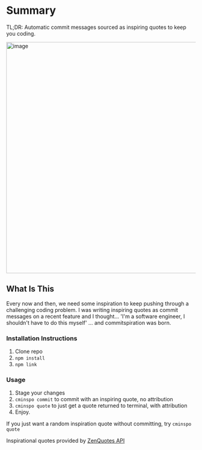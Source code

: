 # Summary

TL;DR: Automatic commit messages sourced as inspiring quotes to keep you coding.

<img width="614" alt="image" src="https://github.com/user-attachments/assets/b04fca33-b481-45a6-a846-bdc9fa38777d">

## What Is This

Every now and then, we need some inspiration to keep pushing through a challenging coding problem.
I was writing inspiring quotes as commit messages on a recent feature and I thought...
'I'm a software engineer, I shouldn't have to do this myself'
... and commitspiration was born.

### Installation Instructions

1. Clone repo
2. `npm install`
3. `npm link`

### Usage

1. Stage your changes
2. `cminspo commit` to commit with an inspiring quote, no attribution
3. `cminspo quote` to just get a quote returned to terminal, with attribution
4. Enjoy.

If you just want a random inspiration quote without committing, try `cminspo quote`

Inspirational quotes provided by <a href="https://zenquotes.io/" target="_blank">ZenQuotes API</a>
